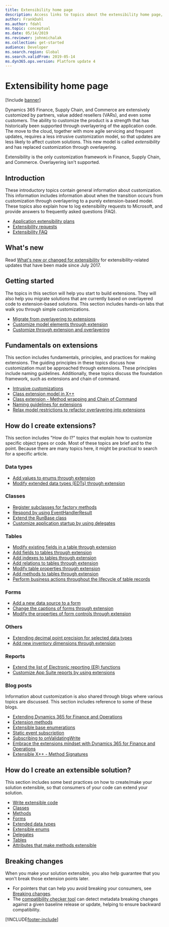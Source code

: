 ```yaml
---
title: Extensibility home page
description: Access links to topics about the extensibility home page, including links for getting started, fundamentals on extensions, and breaking changes.
author: FrankDahl
ms.author: fdahl
ms.topic: conceptual
ms.date: 05/14/2019
ms.reviewer: johnmichalak
ms.collection: get-started
audience: Developer
ms.search.region: Global
ms.search.validFrom: 2019-05-14
ms.dyn365.ops.version: Platform update 4
---
```

# Extensibility home page

[!include [banner](../includes/banner.md)]

Dynamics 365 Finance, Supply Chain, and Commerce are extensively customized by partners, value added resellers (VARs), and even some customers. The ability to customize the product is a strength that has historically been supported through overlayering of the application code. The move to the cloud, together with more agile servicing and frequent updates, requires a less intrusive customization model, so that updates are less likely to affect custom solutions. This new model is called *extensibility* and has replaced customization through overlayering.

Extensibility is the only customization framework in Finance, Supply Chain, and Commerce. Overlayering isn't supported.

## Introduction

These introductory topics contain general information about customization. This information includes information about when the transition occurs from customization through overlayering to a purely extension-based model. These topics also explain how to log extensibility requests to Microsoft, and provide answers to frequently asked questions (FAQ).

+ [Application extensibility plans](extensibility-roadmap.md)
+ [Extensibility requests](extensibility-requests.md) 
+ [Extensibility FAQ](app-sealing-faq.md) 

## What's new

Read [What's new or changed for extensibility](extensibility-new.md) for extensibility-related updates that have been made since July 2017.

## Getting started

The topics in this section will help you start to build extensions. They will also help you migrate solutions that are currently based on overlayered code to extension-based solutions. This section includes hands-on labs that walk you through simple customizations.

+ [Migrate from overlayering to extensions](migrate-overlayer-extension.md)
+ [Customize model elements through extension](customize-model-elements-extensions.md)
+ [Customize through extension and overlayering](customization-overlayering-extensions.md)

## Fundamentals on extensions

This section includes fundamentals, principles, and practices for making extensions. The guiding principles in these topics discuss how customization must be approached through extensions. These principles include naming guidelines. Additionally, these topics discuss the foundation framework, such as extensions and chain of command.

+ [Intrusive customizations](intrusive-customizations.md)
+ [Class extension model in X++](class-extensions.md)
+ [Class extension - Method wrapping and Chain of Command](method-wrapping-coc.md)
+ [Naming guidelines for extensions](naming-guidelines-extensions.md)
+ [Relax model restrictions to refactor overlayering into extensions](refactoring-over-layering.md)

## How do I create extensions?

This section includes "How do I?" topics that explain how to customize specific object types or code. Most of these topics are brief and to the point. Because there are many topics here, it might be practical to search for a specific article.

### Data types
+ [Add values to enums through extension](add-enum-value.md)
+ [Modify extended data types (EDTs) through extension](modify-edt.md) 

### Classes
+ [Register subclasses for factory methods](register-subclass-factory-methods.md)
+ [Respond by using EventHandlerResult](respond-event-handler-result.md)
+ [Extend the RunBase class](extend-runbase-class.md)
+ [Customize application startup by using delegates](startup-customizations.md)

### Tables
+ [Modify existing fields in a table through extension](modify-existing-field.md)
+ [Add fields to tables through extension](add-field-extension.md)
+ [Add indexes to tables through extension](add-index.md)
+ [Add relations to tables through extension](add-relation.md)
+ [Modify table properties through extension](modify-properties.md)
+ [Add methods to tables through extension](add-method-table.md)
+ [Perform business actions throughout the lifecycle of table records](subscribe-table-events.md)

### Forms
+ [Add a new data source to a form](add-datasource.md)
+ [Change the captions of forms through extension](change-caption-form.md)
+ [Modify the properties of form controls through extension](modify-control-properties.md)

### Others
+ [Extending decimal point precision for selected data types](decimal-point-precision.md)
+ [Add new inventory dimensions through extension](inventory-dimensions.md)

### Reports
+ [Extend the list of Electronic reporting (ER) functions](../analytics/general-electronic-reporting-formulas-list-extension.md)
+ [Customize App Suite reports by using extensions](../analytics/customize-app-suite-reports-with-extensions.md)

### Blog posts

Information about customization is also shared through blogs where various topics are discussed. This section includes reference to some of these blogs.

+ [Extending Dynamics 365 for Finance and Operations](https://community.dynamics.com/365/financeandoperations/b/mfp/posts/extending-dynamics-365-for-operations)
+ [Extension methods](https://community.dynamics.com/365/financeandoperations/b/mfp/posts/x-in-ax7-extension-methods/)
+ [Extensible base enumerations](https://kashperuk.blogspot.dk/2016/09/development-tutorial-extensible-base.html)
+ [Static event subscription](https://community.dynamics.com/365/financeandoperations/b/mfp/posts/x-in-ax7-static-event-subscription/)
+ [Subscribing to onValidatingWrite](https://community.dynamics.com/365/financeandoperations/b/mfp/posts/subscribing-to-onvalidatingwrite/)
+ [Embrace the extensions mindset with Dynamics 365 for Finance and Operations](https://community.dynamics.com/ax/b/axinthefield/posts/embrace-the-extensions-mindset-with-dynamics-365-for-finance-and-operations-2-sysextension-framework)
+ [Extensible X++ - Method Signatures](https://community.dynamics.com/365/financeandoperations/b/mfp/posts/extensible-x-method-signatures/)

## How do I create an extensible solution?

This section includes some best practices on how to create/make your solution extensible, so that consumers of your code can extend your solution.

+ [Write extensible code](writing-extensible-code.md)
+ [Classes](extensible-classes.md)
+ [Methods](extensible-methods.md)
+ [Forms](extensible-forms.md)
+ [Extended data types](extensible-edts.md)
+ [Extensible enums](extensible-enums.md)
+ [Delegates](extensible-code-delegates.md)
+ [Tables](extensible-tables.md)
+ [Attributes that make methods extensible](extensibility-attributes.md)

## Breaking changes

When you make your solution extensible, you also help guarantee that you won't break those extension points later. 

+ For pointers that can help you avoid breaking your consumers, see [Breaking changes](breaking-changes.md).
+ The [compatibility checker tool](compatibility-checker-tool.md) can detect metadata breaking changes against a given baseline release or update, helping to ensure backward compatibility.


[!INCLUDE[footer-include](../../../includes/footer-banner.md)]
